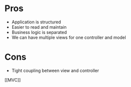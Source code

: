 # Pros
- Application is structured
- Easier to read and maintain
- Business logic is separated
- We can have multiple views for one controller and model

# Cons
- Tight coupling between view and controller

[[MVC]]